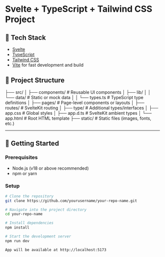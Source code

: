 # Svelte + TypeScript + Tailwind CSS Project

## 🚀 Tech Stack

- [Svelte](https://svelte.dev/)
- [TypeScript](https://www.typescriptlang.org/)
- [Tailwind CSS](https://tailwindcss.com/)
- [Vite](https://vitejs.dev/) for fast development and build

## 📂 Project Structure
├── src/
│ ├── components/ # Reusable UI components
│ ├── lib/
│ │ └── data/ # Static or mock data
│ │ └── types.ts # TypeScript type definitions
│ ├── pages/ # Page-level components or layouts
│ ├── routes/ # SvelteKit routing
│ ├── type/ # Additional types/interfaces
│ ├── app.css # Global styles
│ ├── app.d.ts # SvelteKit ambient types
│ └── app.html # Root HTML template
├── static/ # Static files (images, fonts, etc.)


---

## 🚀 Getting Started

### Prerequisites
- Node.js (v18 or above recommended)
- npm or yarn

### Setup

```bash
# Clone the repository
git clone https://github.com/yourusername/your-repo-name.git

# Navigate into the project directory
cd your-repo-name

# Install dependencies
npm install

# Start the development server
npm run dev

App will be available at http://localhost:5173

